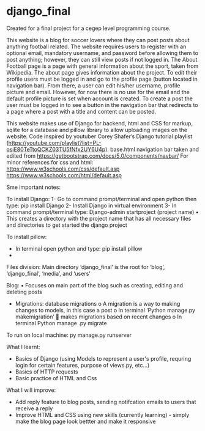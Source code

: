 # django_final

Created for a final project for a cegep level programming course. 

This website is a blog for soccer lovers where they can post posts about anything football related. The website requires users to register with an optional email, mandatory username, and password before allowing them to post anything; however, they can still view posts if not logged in. The About Football page is a page with general information about the sport, taken from Wikipedia. The about page gives information about the project. To edit their profile users must be logged in and go to the profile page (button located in navigation bar). From there, a user can edit his/her username, profile picture and email. However, for now there is no use for the email and the default profile picture is set when account is created. To create a post the user must be logged in to see a button in the navigation bar that redirects to a page where a post with a title and content can be posted.

This website makes use of Django for backend, html and CSS for markup, sqlite for a database and pillow library to allow uploading images on the website. Code inspired by youtuber Corey Shafer’s Django tutorial playlist (https://youtube.com/playlist?list=PL-osiE80TeTtoQCKZ03TU5fNfx2UY6U4p). 
base.html navigation bar taken and edited from https://getbootstrap.com/docs/5.0/components/navbar/
For minor references for css and html:
https://www.w3schools.com/css/default.asp
https://www.w3schools.com/html/default.asp

Sme important notes:

To install Django:
1-	Go to command prompt/terminal and open python then type: pip install Django
2-	Install Django in virtual environment 
3-	In command prompt/terminal type: Django-admin startproject (project name)
•	This creates a directory with the project name that has all necessary files and directories to get started the django project

To install pillow:
-	In terminal open python and type: pip install pillow
-	
Files division:
Main directory ‘django_final’ is the root for ‘blog’, ‘django_final’, ‘media’, and ‘users’

Blog:
•	Focuses on main part of the blog such as creating, editing and deleting posts
-	Migrations: database migrations 
o	A migration is a way to making changes to models, in this case a post
o	In terminal ‘Python manage.py makemigration’  makes migrations based on recent changes
o	In terminal Python manage .py migrate 

To run on local machine: py manage.py runserver

What I learnt:

- Basics of Django (using Models to represent a user's profile, requring login for certain features, purpose of views.py, etc...)
- Basics of HTTP requests
- Basic practice of HTML and Css

What I will improve:

- Add reply feature to blog posts, sending notifcation emails to users that receive a reply 
- Improve HTML and CSS using new skills (currently learning) - simply make the blog page look bettter and make it responsive


